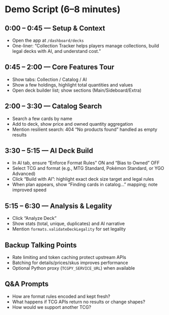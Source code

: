 # Demo Script (6–8 minutes)

## 0:00 – 0:45 — Setup & Context
- Open the app at `/dashboard/decks`
- One-liner: “Collection Tracker helps players manage collections, build legal decks with AI, and understand cost.”

## 0:45 – 2:00 — Core Features Tour
- Show tabs: Collection / Catalog / AI
- Show a few holdings, highlight total quantities and values
- Open deck builder list; show sections (Main/Sideboard/Extra)

## 2:00 – 3:30 — Catalog Search
- Search a few cards by name
- Add to deck, show price and owned quantity aggregation
- Mention resilient search: 404 “No products found” handled as empty results

## 3:30 – 5:15 — AI Deck Build
- In AI tab, ensure “Enforce Format Rules” ON and “Bias to Owned” OFF
- Select TCG and format (e.g., MTG Standard, Pokémon Standard, or YGO Advanced)
- Click “Build with AI”: highlight exact deck size target and legal rules
- When plan appears, show “Finding cards in catalog…” mapping; note improved speed

## 5:15 – 6:30 — Analysis & Legality
- Click “Analyze Deck”
- Show stats (total, unique, duplicates) and AI narrative
- Mention `formats.validateDeckLegality` for set legality

## Backup Talking Points
- Rate limiting and token caching protect upstream APIs
- Batching for details/prices/skus improves performance
- Optional Python proxy (`TCGPY_SERVICE_URL`) when available

## Q&A Prompts
- How are format rules encoded and kept fresh?
- What happens if TCG APIs return no results or change shapes?
- How would we support another TCG?
